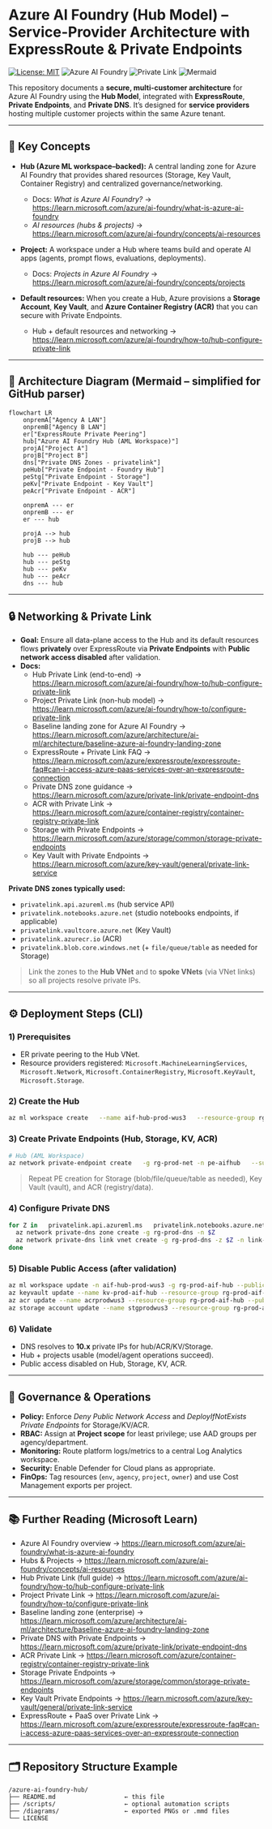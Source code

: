 # Azure AI Foundry (Hub Model) – Service-Provider Architecture with ExpressRoute & Private Endpoints

[![License: MIT](https://img.shields.io/badge/License-MIT-blue.svg)](LICENSE) ![Azure AI Foundry](https://img.shields.io/badge/Azure%20AI%20Foundry-Hub%20Model-008AD7) ![Private Link](https://img.shields.io/badge/Network-Private%20Link%20%2F%20ExpressRoute-5e527f) ![Mermaid](https://img.shields.io/badge/Diagram-Mermaid-1f425f)

This repository documents a **secure, multi-customer architecture** for Azure AI Foundry using the **Hub Model**, integrated with **ExpressRoute**, **Private Endpoints**, and **Private DNS**. It’s designed for **service providers** hosting multiple customer projects within the same Azure tenant.

---

## 🧭 Key Concepts

- **Hub (Azure ML workspace–backed):** A central landing zone for Azure AI Foundry that provides shared resources (Storage, Key Vault, Container Registry) and centralized governance/networking.  
  - Docs: *What is Azure AI Foundry?* → <https://learn.microsoft.com/azure/ai-foundry/what-is-azure-ai-foundry>  
  - *AI resources (hubs & projects)* → <https://learn.microsoft.com/azure/ai-foundry/concepts/ai-resources>

- **Project:** A workspace under a Hub where teams build and operate AI apps (agents, prompt flows, evaluations, deployments).  
  - Docs: *Projects in Azure AI Foundry* → <https://learn.microsoft.com/azure/ai-foundry/concepts/projects>

- **Default resources:** When you create a Hub, Azure provisions a **Storage Account**, **Key Vault**, and **Azure Container Registry (ACR)** that you can secure with Private Endpoints.  
  - Hub + default resources and networking → <https://learn.microsoft.com/azure/ai-foundry/how-to/hub-configure-private-link>

---

## 🧩 Architecture Diagram (Mermaid – simplified for GitHub parser)

```mermaid
flowchart LR
    onpremA["Agency A LAN"]
    onpremB["Agency B LAN"]
    er["ExpressRoute Private Peering"]
    hub["Azure AI Foundry Hub (AML Workspace)"]
    projA["Project A"]
    projB["Project B"]
    dns["Private DNS Zones - privatelink"]
    peHub["Private Endpoint - Foundry Hub"]
    peStg["Private Endpoint - Storage"]
    peKv["Private Endpoint - Key Vault"]
    peAcr["Private Endpoint - ACR"]

    onpremA --- er
    onpremB --- er
    er --- hub

    projA --> hub
    projB --> hub

    hub --- peHub
    hub --- peStg
    hub --- peKv
    hub --- peAcr
    dns --- hub
```

---

## 🔒 Networking & Private Link

- **Goal:** Ensure all data-plane access to the Hub and its default resources flows **privately** over ExpressRoute via **Private Endpoints** with **Public network access disabled** after validation.
- **Docs:**  
  - Hub Private Link (end-to-end) → <https://learn.microsoft.com/azure/ai-foundry/how-to/hub-configure-private-link>  
  - Project Private Link (non-hub model) → <https://learn.microsoft.com/azure/ai-foundry/how-to/configure-private-link>  
  - Baseline landing zone for Azure AI Foundry → <https://learn.microsoft.com/azure/architecture/ai-ml/architecture/baseline-azure-ai-foundry-landing-zone>  
  - ExpressRoute + Private Link FAQ → <https://learn.microsoft.com/azure/expressroute/expressroute-faq#can-i-access-azure-paas-services-over-an-expressroute-connection>  
  - Private DNS zone guidance → <https://learn.microsoft.com/azure/private-link/private-endpoint-dns>  
  - ACR with Private Link → <https://learn.microsoft.com/azure/container-registry/container-registry-private-link>  
  - Storage with Private Endpoints → <https://learn.microsoft.com/azure/storage/common/storage-private-endpoints>  
  - Key Vault with Private Endpoints → <https://learn.microsoft.com/azure/key-vault/general/private-link-service>

**Private DNS zones typically used:**
- `privatelink.api.azureml.ms` (hub service API)  
- `privatelink.notebooks.azure.net` (studio notebooks endpoints, if applicable)  
- `privatelink.vaultcore.azure.net` (Key Vault)  
- `privatelink.azurecr.io` (ACR)  
- `privatelink.blob.core.windows.net` (+ `file/queue/table` as needed for Storage)

> Link the zones to the **Hub VNet** and to **spoke VNets** (via VNet links) so all projects resolve private IPs.

---

## ⚙️ Deployment Steps (CLI)

### 1) Prerequisites
- ER private peering to the Hub VNet.  
- Resource providers registered: `Microsoft.MachineLearningServices`, `Microsoft.Network`, `Microsoft.ContainerRegistry`, `Microsoft.KeyVault`, `Microsoft.Storage`.

### 2) Create the Hub
```bash
az ml workspace create   --name aif-hub-prod-wus3   --resource-group rg-prod-aif-hub   --location westus3
```

### 3) Create Private Endpoints (Hub, Storage, KV, ACR)
```bash
# Hub (AML Workspace)
az network private-endpoint create   -g rg-prod-net -n pe-aifhub   --subnet snet-pe   --private-connection-resource-id $(az ml workspace show -n aif-hub-prod-wus3 -g rg-prod-aif-hub --query id -o tsv)   --group-ids amlworkspace   --connection-name peconn-aifhub
```

> Repeat PE creation for Storage (blob/file/queue/table as needed), Key Vault (vault), and ACR (registry/data).

### 4) Configure Private DNS
```bash
for Z in   privatelink.api.azureml.ms   privatelink.notebooks.azure.net   privatelink.vaultcore.azure.net   privatelink.blob.core.windows.net   privatelink.azurecr.io; do
  az network private-dns zone create -g rg-prod-dns -n $Z
  az network private-dns link vnet create -g rg-prod-dns -z $Z -n link-$Z     -v $(az network vnet show -g rg-prod-net -n vnet-hub-prod-wus3 --query id -o tsv) --registration-enabled false
done
```

### 5) Disable Public Access (after validation)
```bash
az ml workspace update -n aif-hub-prod-wus3 -g rg-prod-aif-hub --public-network-access Disabled
az keyvault update --name kv-prod-aif-hub --resource-group rg-prod-aif-hub --public-network-access Disabled
az acr update --name acrprodwus3 --resource-group rg-prod-aif-hub --public-network-enabled false
az storage account update --name stgprodwus3 --resource-group rg-prod-aif-hub --public-network-access Disabled
```

### 6) Validate
- DNS resolves to **10.x** private IPs for hub/ACR/KV/Storage.  
- Hub + projects usable (model/agent operations succeed).  
- Public access disabled on Hub, Storage, KV, ACR.

---

## 🧱 Governance & Operations

- **Policy:** Enforce *Deny Public Network Access* and *DeployIfNotExists Private Endpoints* for Storage/KV/ACR.  
- **RBAC:** Assign at **Project scope** for least privilege; use AAD groups per agency/department.  
- **Monitoring:** Route platform logs/metrics to a central Log Analytics workspace.  
- **Security:** Enable Defender for Cloud plans as appropriate.  
- **FinOps:** Tag resources (`env`, `agency`, `project`, `owner`) and use Cost Management exports per project.

---

## 📚 Further Reading (Microsoft Learn)

- Azure AI Foundry overview → <https://learn.microsoft.com/azure/ai-foundry/what-is-azure-ai-foundry>  
- Hubs & Projects → <https://learn.microsoft.com/azure/ai-foundry/concepts/ai-resources>  
- Hub Private Link (full guide) → <https://learn.microsoft.com/azure/ai-foundry/how-to/hub-configure-private-link>  
- Project Private Link → <https://learn.microsoft.com/azure/ai-foundry/how-to/configure-private-link>  
- Baseline landing zone (enterprise) → <https://learn.microsoft.com/azure/architecture/ai-ml/architecture/baseline-azure-ai-foundry-landing-zone>  
- Private DNS with Private Endpoints → <https://learn.microsoft.com/azure/private-link/private-endpoint-dns>  
- ACR Private Link → <https://learn.microsoft.com/azure/container-registry/container-registry-private-link>  
- Storage Private Endpoints → <https://learn.microsoft.com/azure/storage/common/storage-private-endpoints>  
- Key Vault Private Endpoints → <https://learn.microsoft.com/azure/key-vault/general/private-link-service>  
- ExpressRoute + PaaS over Private Link → <https://learn.microsoft.com/azure/expressroute/expressroute-faq#can-i-access-azure-paas-services-over-an-expressroute-connection>

---

## 🗂 Repository Structure Example
```
/azure-ai-foundry-hub/
├── README.md                   ← this file
├── /scripts/                   ← optional automation scripts
├── /diagrams/                  ← exported PNGs or .mmd files
└── LICENSE
```
